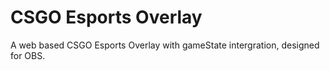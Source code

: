 <h1> CSGO Esports Overlay </h1>
A web based CSGO Esports Overlay with gameState intergration, designed for OBS.